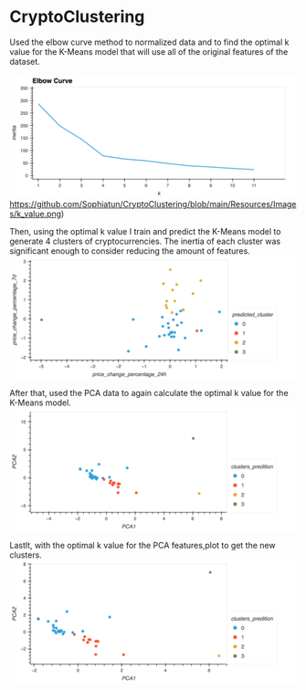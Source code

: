 # CryptoClustering

Used the elbow curve method to normalized data and to find the optimal k value for the K-Means model that will use all of the original features of the dataset.

![K Value](https://github.com/Sophiatun/CryptoClustering/blob/main/Resources/Images/k_value.png)https://github.com/Sophiatun/CryptoClustering/blob/main/Resources/Images/k_value.png)


Then, using the optimal k value I train and predict the K-Means model to generate 4 clusters of cryptocurrencies. The inertia of each cluster was significant enough to consider reducing the amount of features.
![Clusters](https://github.com/Sophiatun/CryptoClustering/blob/main/Resources/Images/clusters.png)


After that, used the PCA data to again calculate the optimal k value for the K-Means model.
![PCA Prediction](https://github.com/Sophiatun/CryptoClustering/blob/main/Resources/Images/pca_prediction.png)


Lastlt, with the optimal k value for the PCA features,plot to get the new clusters.
![K means](https://github.com/Sophiatun/CryptoClustering/blob/main/Resources/Images/kmeans.png)

